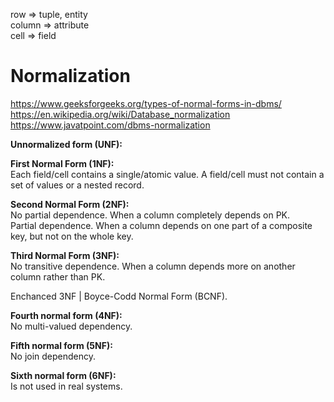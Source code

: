 row => tuple, entity\
column => attribute\
cell => field

# Normalization

https://www.geeksforgeeks.org/types-of-normal-forms-in-dbms/ \
https://en.wikipedia.org/wiki/Database_normalization \
https://www.javatpoint.com/dbms-normalization

__Unnormalized form (UNF):__

__First Normal Form (1NF):__\
Each field/cell contains a single/atomic value. A field/cell must not contain a set of values or a nested record.

__Second Normal Form (2NF):__\
No partial dependence. When a column completely depends on PK.\
Partial dependence. When a column depends on one part of a composite key, but not on the whole key.

__Third Normal Form (3NF):__\
No transitive dependence. When a column depends more on another column rather than PK.

Enchanced 3NF | Boyce-Codd Normal Form (BCNF). 

__Fourth normal form (4NF):__\
No multi-valued dependency.

__Fifth normal form (5NF):__\
No join dependency.

__Sixth normal form (6NF):__\
Is not used in real systems.
